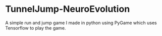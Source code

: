 # TunnelJump-NeuroEvolution
A simple run and jump game I made in python using PyGame which uses Tensorflow to play the game.
